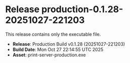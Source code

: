 # Release production-0.1.28-20251027-221203

This release contains only the executable file.

- **Release**: Production Build v0.1.28 (20251027-221203)
- **Build Date**: Mon Oct 27 22:14:55 UTC 2025
- **Asset**: print-server-production.exe
